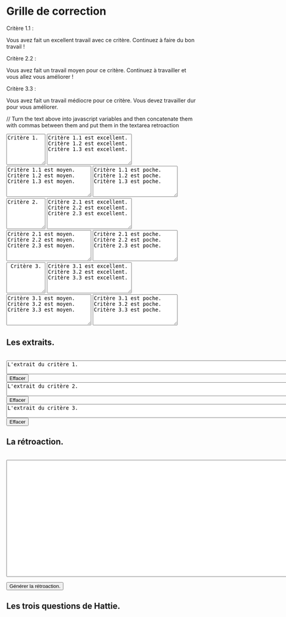 # Grille de correction

<style>
.switch {
  position: relative;
  display: inline-block;
  width: 60px;
  height: 34px;
}

.switch input { 
  opacity: 0;
  width: 0;
  height: 0;
}

.slider {
  position: absolute;
  cursor: pointer;
  top: 0;
  left: 0;
  right: 0;
  bottom: 0;
  background-color: #ccc;
  -webkit-transition: .4s;
  transition: .4s;
}

.slider:before {
  position: absolute;
  content: "";
  height: 26px;
  width: 26px;
  left: 4px;
  bottom: 4px;
  background-color: white;
  -webkit-transition: .4s;
  transition: .4s;
}

input:checked + .slider {
  background-color: #2196F3;
}

input:focus + .slider {
  box-shadow: 0 0 1px #2196F3;
}

input:checked + .slider:before {
  -webkit-transform: translateX(26px);
  -ms-transform: translateX(26px);
  transform: translateX(26px);
}

/* Rounded sliders */
.slider.round {
  border-radius: 34px;
}

.slider.round:before {
  border-radius: 50%;
}
</style>

<script>

// Modify a function to take as input the id of the input box and the output box and take the selected text from the input box and put it in the output box.

function transferHighlightedText(input_id) {
    var text = "";
    var activeEl = document.activeElement;
    var activeElTagName = activeEl ? activeEl.tagName.toLowerCase() : null;
    if (input_id == activeEl.id) {
        if (window.getSelection) {
        text = window.getSelection().toString();
    }
    return text;
    } else {
        return "error";
    }
    
}

document.onmouseup = function() {
    var inputOutputdict = {"critere1_excel": "sel_critere1", "critere1_moyen": "sel_critere1", "critere1_poche": "sel_critere1", "critere2_excel": "sel_critere2" , "critere2_moyen": "sel_critere2", "critere2_poche": "sel_critere2", "critere3_excel": "sel_critere3", "critere3_moyen": "sel_critere3", "critere3_poche": "sel_critere3"};
    var activeEl = document.activeElement;
    if (activeEl.id in inputOutputdict) {
        // if the output box is not empty, then append the new text to the old text
        var outputBox = document.getElementById(inputOutputdict[activeEl.id]);
        if (outputBox.value == "" || outputBox.value == "L'extrait du critère 1." || outputBox.value == "L'extrait du critère 2." || outputBox.value == "L'extrait du critère 3.") {
            outputBox.value = transferHighlightedText(activeEl.id);
        } else {
            outputBox.value = outputBox.value + " " + transferHighlightedText(activeEl.id);
        }
        var output_id = inputOutputdict[activeEl.id];
        // document.getElementById(output_id).value = transferHighlightedText(activeEl.id);
    } 


};

function id(e) {
  e.currentTarget.style.visibility = 'hidden';
  console.log(e.currentTarget);
  // When this function is used as an event handler: this === e.currentTarget
}

function toggleEditing() {
    var textareas = document.getElementsByTagName("*");
    for (var i = 0; i < textareas.length; i++) {
        if (textareas[i].readOnly == "true") {
            textareas[i].readOnly = "false";
        } else {
            textareas[i].readOnly = "true";
        }
    }
}

// write a function that changes the value of the critere1 textarea to a "test change".
function testChange() {
    var textareas = document.getElementsByTagName("*");
    for (var i = 0; i < textareas.length; i++) {
        if (textareas[i].id == "retroaction") {
          // get the text from textareas sel_critere1, sel_critere2, sel_critere3
          // concatenate the text from the textareas with commas between them and put it in the textarea retroaction 
          textareas[i].value = 'Critère 1.1 : \n\nVous avez fait un excellent travail avec ce critère. Continuez à faire du bon travail !\n\nCritère 2.2 : \n\nVous avez fait un travail moyen pour ce critère. Continuez à travailler et vous allez vous améliorer !\n\nCritère 3.3 : \n\nVous avez fait un travail médiocre pour ce critère. Vous devez travailler dur pour vous améliorer.';
        } 
    }
}

// write a function that clears the value of a textarea. The input of the function should be the id of the textarea.
function clearTextarea(id) {
    document.getElementById(id).value = "";
}


// write a function that sends a POST request to the server with the data from the textarea retroaction


</script>

<!-- <br><textarea id="sel_textid" rows="3" cols="50"></textarea> -->
<!-- <textarea id="textid" value="Some text in a text input"></textarea>
<br> -->


Critère 1.1 : 

Vous avez fait un excellent travail avec ce critère. Continuez à faire du bon travail !

Critère 2.2 : 

Vous avez fait un travail moyen pour ce critère. Continuez à travailler et vous allez vous améliorer !

Critère 3.3 : 

Vous avez fait un travail médiocre pour ce critère. Vous devez travailler dur pour vous améliorer.

// Turn the text above into javascript variables and then concatenate them with commas between them and put them in the textarea retroaction



<textarea id="critere1" cols=10 rows=5>Critère 1.</textarea> <textarea id="critere1_excel" cols=25 rows=5>Critère 1.1 est excellent. Critère 1.2 est excellent. Critère 1.3 est excellent.</textarea> <textarea id="critere1_moyen" cols=25 rows=5>Critère 1.1 est moyen. Critère 1.2 est moyen. Critère 1.3 est moyen. </textarea> <textarea id="critere1_poche" cols=25 rows=5>Critère 1.1 est poche. Critère 1.2 est poche. Critère 1.3 est poche.</textarea>

<textarea id="critere2" cols=10 rows=5>Critère 2.</textarea> <textarea id="critere2_excel" cols=25 rows=5>Critère 2.1 est excellent. Critère 2.2 est excellent. Critère 2.3 est excellent.</textarea> <textarea id="critere2_moyen" cols=25 rows=5>Critère 2.1 est moyen. Critère 2.2 est moyen. Critère 2.3 est moyen. </textarea> <textarea id="critere2_poche" cols=25 rows=5>Critère 2.1 est poche. Critère 2.2 est poche. Critère 2.3 est poche. </textarea>

<textarea id="critere3" cols=10 rows=5> Critère 3.</textarea> <textarea id="critere3_excel" cols=25 rows=5>Critère 3.1 est excellent. Critère 3.2 est excellent. Critère 3.3 est excellent.</textarea> <textarea id="critere3_moyen" cols=25 rows=5>Critère 3.1 est moyen. Critère 3.2 est moyen. Critère 3.3 est moyen. </textarea> <textarea id="critere3_poche" cols=25 rows=5>Critère 3.1 est poche. Critère 3.2 est poche. Critère 3.3 est poche. </textarea>

<!--<label class="switch">
  <input type="checkbox" checked onclick="toggleEditing()">
  <span class="slider round"></span>
</label>
-->

<br>
<h2>Les extraits.</h2>
<br><textarea id="sel_critere1" cols=90>L'extrait du critère 1.</textarea> <button onclick="clearTextarea('sel_critere1')">Effacer</button>
<br><textarea id="sel_critere2" cols=90>L'extrait du critère 2.</textarea> <button onclick="clearTextarea('sel_critere2')">Effacer</button>
<br><textarea id="sel_critere3" cols=90>L'extrait du critère 3.</textarea> <button onclick="clearTextarea('sel_critere3')">Effacer</button>

<br>
<h2>La rétroaction.</h2>
<br><textarea id="retroaction" cols=90 rows=20></textarea> 


<button onclick="testChange()">Générer la rétroaction.</button>

<h2>Les trois questions de Hattie.</h2>
<!-- <table>
<thead>
  <tr>
    <th class="tg-0pky">Critère</th>
    <th class="tg-0pky">Excellent</th>
    <th class="tg-0pky">Moyen</th>
    <th class="tg-0pky">Poche</th>
  </tr>
</thead>
<tbody>
  <tr>
    <td class="tg-0pky">Critère 1<br></td>
    <td class="tg-0pky" id="excellent1"><textarea id="textid"></textarea></td>
    <td class="tg-0pky" id="moyen1">Le critère 1 est moyen.</td>
    <td class="tg-0pky" id="poche1">Le critère 1 est poche.</td>
  </tr>
  <tr>
    <td class="tg-0pky">Critère 2</td>
    <td class="tg-0pky" id="excellent2">Le critère 2 est excellent.</td>
    <td class="tg-0pky" id="moyen2">Le critère 2 est moyen.</td>
    <td class="tg-0pky" id="poche2">Le critère 2 est poche.</td>
  </tr>
  <tr>
    <td class="tg-0pky">Critère 3</td>
    <td class="tg-0pky" id="excellent3">Le critère 3 est excellent.</td>
    <td class="tg-0pky" id="moyen3">Le critère 3 est moyen.</td>
    <td class="tg-0pky" id="poche3">Le critère 3 est poche.</td>
  </tr>
</tbody>
</table> -->